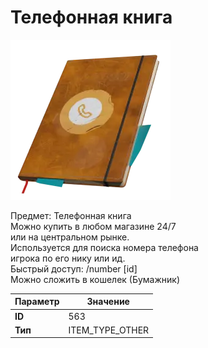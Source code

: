 # Телефонная книга

![Item Image](../img/563.webp?raw=true)

Предмет: Телефонная книга<br>Можно купить в любом магазине 24/7<br>или на центральном рынке.<br>Используется для поиска номера телефона<br>игрока по его нику или ид.<br>Быстрый доступ: /number [id]<br>Можно сложить в кошелек (Бумажник)


| Параметр | Значение |
|----------|----------|
| **ID** | 563 |
| **Тип** | ITEM_TYPE_OTHER |

